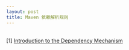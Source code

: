 ```yaml
---
layout: post
title: Maven 依赖解析规则
---
```


<br />[1] [Introduction to the Dependency Mechanism](https://maven.apache.org/guides/introduction/introduction-to-dependency-mechanism.html)

